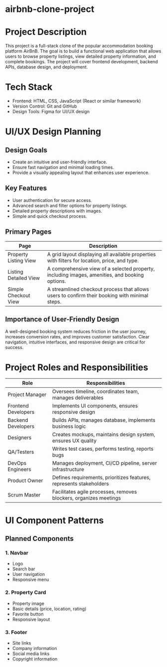 # airbnb-clone-project

# Project Description
This project is a full-stack clone of the popular accommodation booking platform AirBnB. The goal is to build a functional web application that allows users to browse property listings, view detailed property information, and complete bookings. The project will cover frontend development, backend APIs, database design, and deployment.

# Tech Stack
- Frontend: HTML, CSS, JavaScript (React or similar framework)
- Version Control: Git and GitHub
- Design Tools: Figma for UI/UX design

# UI/UX Design Planning

## Design Goals
- Create an intuitive and user-friendly interface.
- Ensure fast navigation and minimal loading times.
- Provide a visually appealing layout that enhances user experience.

## Key Features
- User authentication for secure access.
- Advanced search and filter options for property listings.
- Detailed property descriptions with images.
- Simple and quick checkout process.

## Primary Pages

| Page                     | Description |
|----------------------|-------------------------------------------------------------------------------------------|
| Property Listing View | A grid layout displaying all available properties with filters for location, price, and type.|
| Listing Detailed View | A comprehensive view of a selected property, including images, amenities, and booking options.|
| Simple Checkout View | A streamlined checkout process that allows users to confirm their booking with minimal steps. |

## Importance of User-Friendly Design
A well-designed booking system reduces friction in the user journey, increases conversion rates, and improves customer satisfaction. Clear navigation, intuitive interfaces, and responsive design are critical for success.

# Project Roles and Responsibilities

| Role                  | Responsibilities                                                  |
|-----------------------|------------------------------------------------------------------|
| Project Manager       | Oversees timeline, coordinates team, manages deliverables       |
| Frontend Developers    | Implements UI components, ensures responsive design             |
| Backend Developers     | Builds APIs, manages database, implements business logic        |
| Designers             | Creates mockups, maintains design system, ensures UX quality    |
| QA/Testers           | Writes test cases, performs testing, reports bugs               |
| DevOps Engineers      | Manages deployment, CI/CD pipeline, server infrastructure       |
| Product Owner        | Defines requirements, prioritizes features, represents stakeholders |
| Scrum Master          | Facilitates agile processes, removes blockers, organizes meetings |

# UI Component Patterns

## Planned Components

### 1. Navbar
- Logo
- Search bar
- User navigation
- Responsive menu

### 2. Property Card
- Property image
- Basic details (price, location, rating)
- Favorite button
- Responsive layout
### 3. Footer
- Site links
- Company information
- Social media links
- Copyright information